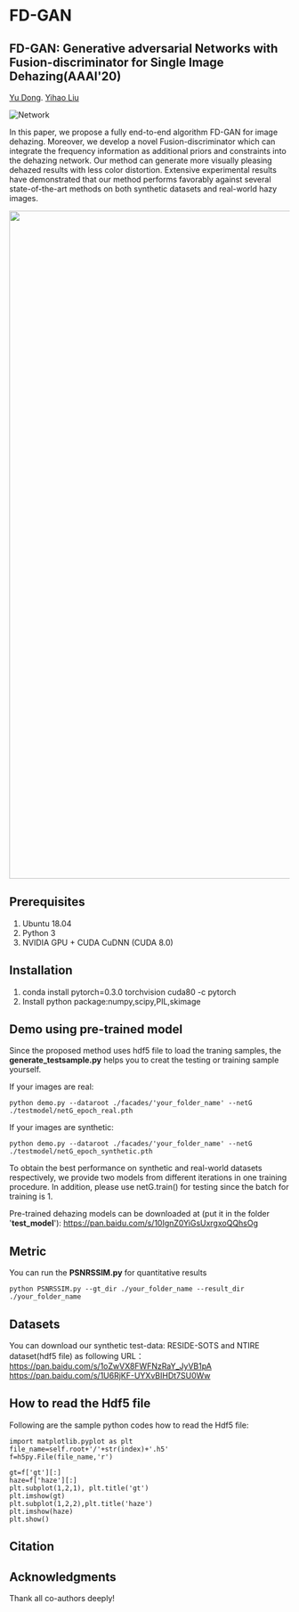 # FD-GAN
## FD-GAN: Generative adversarial Networks with Fusion-discriminator for Single Image Dehazing(AAAI'20)
[Yu Dong](https://github.com/WeilanAnnn).  [Yihao Liu](https://github.com/DoctorYy)

![Network](https://github.com/WeilanAnnn/FD-GAN/blob/master/facades/Our_Network.png)

In this paper, we propose a fully end-to-end algorithm FD-GAN for image dehazing. Moreover, we develop a novel Fusion-discriminator which can integrate the frequency information as additional priors and constraints into the dehazing network. Our method can generate more visually pleasing dehazed results with less color distortion. Extensive experimental results have demonstrated that our method performs favorably against several state-of-the-art methods on both synthetic datasets and real-world hazy images.

<center >
    <img src="https://github.com/WeilanAnnn/FD-GAN/blob/master/facades/RealImage.png" width="1200"/>
</center>

## Prerequisites
1. Ubuntu 18.04
2. Python 3
3. NVIDIA GPU + CUDA CuDNN (CUDA 8.0)

## Installation
1. conda install pytorch=0.3.0 torchvision cuda80 -c pytorch
2. Install python package:numpy,scipy,PIL,skimage

## Demo using pre-trained model
Since the proposed method uses hdf5 file to load the traning samples, the **generate_testsample.py** helps you to creat the testing or training sample yourself.

If your images are real:
```
python demo.py --dataroot ./facades/'your_folder_name' --netG ./testmodel/netG_epoch_real.pth
```
If your images are synthetic:
```
python demo.py --dataroot ./facades/'your_folder_name' --netG ./testmodel/netG_epoch_synthetic.pth
```
To obtain the best performance on synthetic and real-world datasets respectively, we provide two models from different  iterations in one  training procedure. In addition, please use netG.train() for testing since the batch for training is 1.

Pre-trained dehazing models can be downloaded at (put it in the folder '**test_model**'):
https://pan.baidu.com/s/10IgnZ0YiGsUxrgxoQQhsOg

## Metric
You can run the **PSNRSSIM.py** for quantitative results
```
python PSNRSSIM.py --gt_dir ./your_folder_name --result_dir ./your_folder_name
```

## Datasets
You can download our synthetic test-data: RESIDE-SOTS and NTIRE dataset(hdf5 file) as following URL： 
https://pan.baidu.com/s/1oZwVX8FWFNzRaY_JyVB1pA
https://pan.baidu.com/s/1U6RjKF-UYXvBIHDt7SU0Ww

## How to read the Hdf5 file
Following are the sample python codes how to read the Hdf5 file:
```
import matplotlib.pyplot as plt
file_name=self.root+'/'+str(index)+'.h5'
f=h5py.File(file_name,'r')

gt=f['gt'][:]
haze=f['haze'][:]
plt.subplot(1,2,1), plt.title('gt')
plt.imshow(gt)
plt.subplot(1,2,2),plt.title('haze')
plt.imshow(haze)
plt.show()
```
## Citation


## Acknowledgments
Thank all co-authors deeply!
